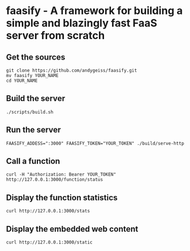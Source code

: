 # faasify - A framework for building a simple and blazingly fast FaaS server from scratch

## Get the sources

    git clone https://github.com/andygeiss/faasify.git
    mv faasify YOUR_NAME
    cd YOUR_NAME

## Build the server

    ./scripts/build.sh

## Run the server

    FAASIFY_ADDESS=":3000" FAASIFY_TOKEN="YOUR_TOKEN" ./build/serve-http

## Call a function

    curl -H "Authorization: Bearer YOUR_TOKEN" http://127.0.0.1:3000/function/status

## Display the function statistics

    curl http://127.0.0.1:3000/stats

## Display the embedded web content

    curl http://127.0.0.1:3000/static


